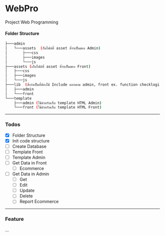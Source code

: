 # WebPro
Project Web Programming

#### Folder Structure

```sh
├───admin
│   └───assets  (ก็บไฟล์ที่ asset ที่จำเป็นของ Admin)
│       ├───css
│       ├───images
│       └───js
├───assets (เก็บไฟล์ที่ asset ที่จำเป็นของ Front)
│   ├───css
│   ├───images
│   └───js
├───lib  (สิ่งจำเป็นที่ต้องใช้ Include แยกตาม admin, front ex. function checklogin, connect db)
│   ├───admin
│   └───front
└───template
    ├───admin (ใช้สำหรับเก็บ template HTML Admin)
    └───front (ใช้สำหรับเก็บ template HTML Front)
```

---
### Todos
- [x] Folder Structure
- [x] Init code structure
- [ ] Create Database
- [ ] Template Front
- [ ] Template Admin
- [ ] Get Data in Front
    - [ ] Ecommerce
- [ ] Get Data in Admin
    - [ ] Get
    - [ ] Edit
    - [ ] Update
    - [ ] Delete
    - [ ] Report Ecommerce

---
### Feature
...
